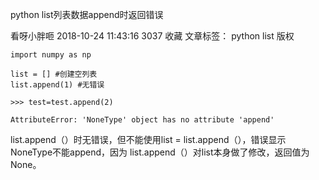 python list列表数据append时返回错误

看呀小胖咂 2018-10-24 11:43:16  3037  收藏
文章标签： python list
版权
``` 
import numpy as np
 
list = [] #创建空列表
list.append(1) #无错误

>>> test=test.append(2)
 
AttributeError: 'NoneType' object has no attribute 'append'
```


list.append（）时无错误，但不能使用list = list.append（），错误显示NoneType不能append，因为 list.append（）对list本身做了修改，返回值为None。
